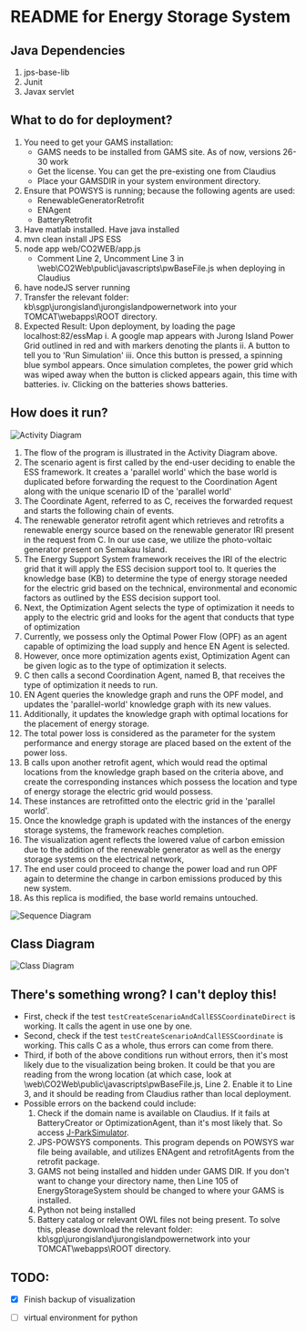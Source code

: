 # README for Energy Storage System

## Java Dependencies
1. jps-base-lib
2. Junit
3. Javax servlet

## What to do for deployment? 
1. You need to get your GAMS installation: 
   - GAMS needs to be installed from GAMS site. As of now, versions 26-30 work
   - Get the license. You can get the pre-existing one from Claudius
   - Place your GAMSDIR in your system environment directory. 
2. Ensure that POWSYS is running; because the following agents are used: 
   - RenewableGeneratorRetrofit
   - ENAgent
   - BatteryRetrofit
3. Have matlab installed. Have java installed
4. mvn clean install JPS ESS
5. node app web/CO2WEB/app.js
   - Comment Line 2, Uncomment Line 3 in \web\CO2Web\public\javascripts\pwBaseFile.js when deploying in Claudius
6. have nodeJS server running
7. Transfer the relevant folder: kb\sgp\jurongisland\jurongislandpowernetwork into your TOMCAT\webapps\ROOT directory. 
8. Expected Result: Upon deployment, by loading the page localhost:82/essMap
   i. A google map appears with Jurong Island Power Grid outlined in red and with markers denoting the plants
   ii. A button to tell you to 'Run Simulation'
   iii. Once this button is pressed, a spinning blue symbol appears. Once simulation completes, the power grid which was wiped away when the button is clicked appears again, this time with batteries. 
   iv. Clicking on the batteries shows batteries. 
   
## How does it run? 
![Activity Diagram](images/ActivityDiagram.png)
1. The flow of the program is illustrated in the Activity Diagram above. 
2. The scenario agent is first called by the end-user deciding to enable the ESS framework. It creates a 'parallel world' which the base world is duplicated before forwarding the request to the Coordination Agent along with the unique scenario ID of the 'parallel world' 
3. The Coordinate Agent, referred to as C, receives the forwarded request and starts the following chain of events. 
4. The renewable generator retrofit agent which retrieves and retrofits a renewable energy source based on the renewable generator IRI present in the request from C. In our use case, we utilize the photo-voltaic generator present on Semakau Island. 
5. The Energy Support System framework receives the IRI of the electric grid that it will apply the ESS decision support tool to. It queries the knowledge base (KB) to determine the type of energy storage needed for the electric grid based on the technical, environmental and economic factors as outlined by the ESS decision support tool. 
6. Next, the Optimization Agent selects the type of optimization it needs to apply to the electric grid and looks for the agent that conducts that type of optimization 
7. Currently, we possess only the Optimal Power Flow (OPF) as an agent capable of optimizing the load supply and hence EN Agent is selected. 
8. However, once more optimization agents exist, Optimization Agent can be given logic as to the type of optimization it selects. 
9. C then calls a second Coordination Agent, named B, that receives the type of optimization it needs to run.
10. EN Agent queries the knowledge graph and runs the OPF model, and updates the 'parallel-world' knowledge graph with its new values. 
11. Additionally, it updates the knowledge graph with optimal locations for the placement of energy storage.
13. The total power loss is considered as the parameter for the system performance and energy storage are placed based on the extent of the power loss. 
14. B calls upon another retrofit agent, which would read the optimal locations from the knowledge graph based on the criteria above, and create the corresponding instances which possess the location and type of energy storage the electric grid would possess.    
15. These instances are retrofitted onto the electric grid in the 'parallel world'. 
16. Once the knowledge graph is updated with the instances of the energy storage systems, the framework reaches completion. 
17. The visualization agent reflects the lowered value of carbon emission due to the addition of the renewable generator as well as the energy storage systems on the electrical network,
18. The end user could proceed to change the power load and run OPF again to determine the change in carbon emissions produced by this new system. 
19. As this replica is modified, the base world remains untouched. 

![Sequence Diagram](images/SequenceDiagramV1.png) 

## Class Diagram 
 ![Class Diagram](images/ClassDiagram.png) 

## There's something wrong? I can't deploy this!
- First, check if the test  `testCreateScenarioAndCallESSCoordinateDirect` is working. It calls the agent in use one by one. 
- Second, check if the test `testCreateScenarioAndCallESSCoordinate` is working. This calls C as a whole, thus errors can come from there. 
- Third, if both of the above conditions run without errors, then it's most likely due to the visualization being broken. It could be that you are reading from the wrong location (at which case, look at \web\CO2Web\public\javascripts\pwBaseFile.js, Line 2. Enable it to Line 3, and it should be reading from Claudius rather than local deployment. 
- Possible errors on the backend could include: 
  1. Check if the domain name is available on Claudius. If it fails at BatteryCreator or OptimizationAgent, than it's most likely that. So access [J-ParkSimulator](www.jparksimulator.com).
  2. JPS-POWSYS components. This program depends on POWSYS war file being available, and utilizes ENAgent and retrofitAgents from the retrofit package. 
  3. GAMS not being installed and hidden under GAMS DIR. If you don't want to change your directory name, then Line 105 of EnergyStorageSystem should be changed to where your GAMS is installed. 
  4. Python not being installed
  5. Battery catalog or relevant OWL files not being present. To solve this, please download the relevant folder: kb\sgp\jurongisland\jurongislandpowernetwork into your TOMCAT\webapps\ROOT directory. 

## TODO: 
 - [x] Finish backup of visualization
 - [ ] virtual environment for python
  